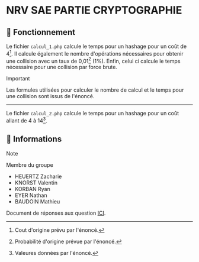 # NRV SAE PARTIE CRYPTOGRAPHIE

## 🚀 Fonctionnement
Le fichier `calcul_1.php` calcule le temps pour un hashage pour un coût de 4[^1].
Il calcule également le nombre d'opérations nécessaires pour obtenir une collision avec un taux de 0,01[^2] (1%).
Enfin, celui ci calcule le temps nécessaire pour une collision par force brute.

> [!IMPORTANT]
> Les formules utilisées pour calculer le nombre de calcul et le temps pour une collision sont issus de l'énoncé.

[^1]: Cout d'origine prévu par l'énoncé.
[^2]: Probabilité d'origine prévue par l'énoncé.

--- 
Le fichier `calcul_2.php` calcule le temps pour un hashage pour un coût allant de 4 à 14[^3].

[^3]: Valeures données par l'énoncé.

## 📝 Informations 

> [!NOTE]
> Membre du groupe
> - HEUERTZ Zacharie
> - KNORST Valentin
> - KORBAN Ryan
> - EYER Nathan
> - BAUDOIN Mathieu

Document de réponses aux question [ICI](https://docs.google.com/document/d/1shILZX1SpHJKSStwwOT_mwcET9XJJ0Py5H1V_d6iqPw/edit?usp=sharing).
